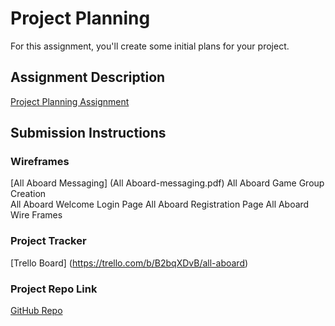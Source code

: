 # Project Planning
For this assignment, you'll create some initial plans for your project.

## Assignment Description
[Project Planning Assignment](https://education.launchcode.org/liftoff/modules/assignments/project-planning)

## Submission Instructions

### Wireframes
[All Aboard Messaging] (All Aboard-messaging.pdf)
All Aboard Game Group Creation  
All Aboard Welcome Login Page
All Aboard Registration Page
All Aboard Wire Frames 

### Project Tracker

[Trello Board] (https://trello.com/b/B2bqXDvB/all-aboard)
### Project Repo Link
[GitHub Repo](https://github.com/LaunchCodeLiftoffProjects/All-Aboard)
